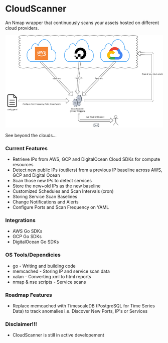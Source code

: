 # CloudScanner

An Nmap wrapper that continuously scans your assets hosted on different cloud providers.

![alt text](https://github.com/ileansys/CloudScanner/blob/main/CloudScanner.png?raw=true)

See beyond the clouds...

### Current Features
- Retrieve IPs from AWS, GCP and DigitalOcean Cloud SDKs for compute resources
- Detect new public IPs (outliers) from a previous IP baseline across AWS, GCP and Digital Ocean 
- Scan those new IPs to detect services
- Store the new+old IPs as the new baseline
- Customized Schedules and Scan Intervals (cron)
- Storing Service Scan Baselines
- Change Notifications and Alerts
- Configure Ports and Scan Frequency on YAML

### Integrations
- AWS Go SDKs
- GCP Go SDKs
- DigitalOcean Go SDKs

### OS Tools/Dependicies
- go - Writing and building code
- memcached - Storing IP and service scan data
- xalan - Converting xml to html reports
- nmap & nse scripts - Service scans

### Roadmap Features
- Replace memcached with TimescaleDB (PostgreSQL for Time Series Data)
  to track anomalies i.e. Discover New Ports, IP's or Services

### Disclaimer!!!
- CloudScanner is still in active developement
